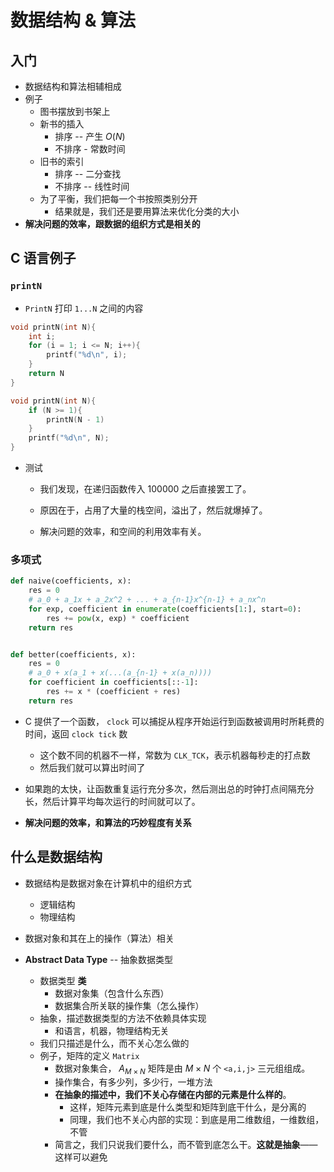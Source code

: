 # 数据结构 & 算法

## 入门

- 数据结构和算法相辅相成
- 例子
  - 图书摆放到书架上
  - 新书的插入
    - 排序 -- 产生 $O(N)$
    - 不排序 - 常数时间
  - 旧书的索引
    - 排序 -- 二分查找
    - 不排序 -- 线性时间
  - 为了平衡，我们把每一个书按照类别分开
    - 结果就是，我们还是要用算法来优化分类的大小
- **解决问题的效率，跟数据的组织方式是相关的**

## C 语言例子

### `printN`

- `PrintN` 打印 `1...N` 之间的内容

```c
void printN(int N){
    int i;
    for (i = 1; i <= N; i++){
        printf("%d\n", i);
    }
    return N
}
```

```c
void printN(int N){
    if (N >= 1){
        printN(N - 1)
    }
    printf("%d\n", N);
}
```

- 测试

  - 我们发现，在递归函数传入 100000 之后直接罢工了。

  - 原因在于，占用了大量的栈空间，溢出了，然后就爆掉了。
  - 解决问题的效率，和空间的利用效率有关。

### 多项式

```python
def naive(coefficients, x):
    res = 0
    # a_0 + a_1x + a_2x^2 + ... + a_{n-1}x^{n-1} + a_nx^n
    for exp, coefficient in enumerate(coefficients[1:], start=0):
        res += pow(x, exp) * coefficient
    return res


def better(coefficients, x):
    res = 0
    # a_0 + x(a_1 + x(...(a_{n-1} + x(a_n))))
    for coefficient in coefficients[::-1]:
        res += x * (coefficient + res)
    return res
```

- C 提供了一个函数， `clock` 可以捕捉从程序开始运行到函数被调用时所耗费的时间，返回 `clock tick` 数
  - 这个数不同的机器不一样，常数为 `CLK_TCK`，表示机器每秒走的打点数
  - 然后我们就可以算出时间了

- 如果跑的太快，让函数重复运行充分多次，然后测出总的时钟打点间隔充分长，然后计算平均每次运行的时间就可以了。

- **解决问题的效率，和算法的巧妙程度有关系**

## 什么是数据结构

- 数据结构是数据对象在计算机中的组织方式
  - 逻辑结构
  - 物理结构
- 数据对象和其在上的操作（算法）相关

- **Abstract Data Type** --  抽象数据类型
  - 数据类型 **类**
    - 数据对象集（包含什么东西）
    - 数据集合所关联的操作集（怎么操作）
  - 抽象，描述数据类型的方法不依赖具体实现
    - 和语言，机器，物理结构无关
  - 我们只描述是什么，而不关心怎么做的
  - 例子，矩阵的定义 `Matrix`
    - 数据对象集合， $A_{M\times N}$ 矩阵是由 $M\times N$ 个 `<a,i,j>` 三元组组成。
    - 操作集合，有多少列，多少行，一堆方法
    - **在抽象的描述中，我们不关心存储在内部的元素是什么样的**。
      - 这样，矩阵元素到底是什么类型和矩阵到底干什么，是分离的
      - 同理，我们也不关心内部的实现：到底是用二维数组，一维数组，不管
    - 简言之，我们只说我们要什么，而不管到底怎么干。**这就是抽象**——这样可以避免